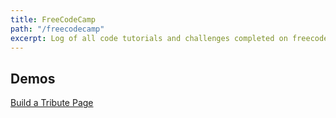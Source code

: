 ```yaml
---
title: FreeCodeCamp
path: "/freecodecamp"
excerpt: Log of all code tutorials and challenges completed on freecodecamp.org.
---
```


## Demos

[Build a Tribute Page](https://codepen.io/navalmonga/full/gEYMag)